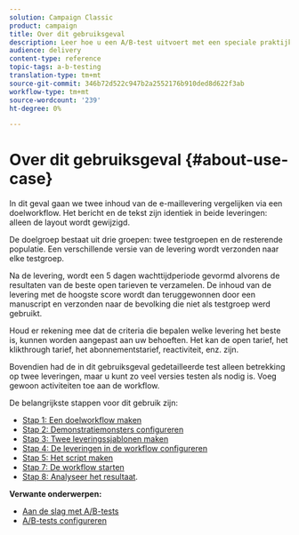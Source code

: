 ```yaml
---
solution: Campaign Classic
product: campaign
title: Over dit gebruiksgeval
description: Leer hoe u een A/B-test uitvoert met een speciale praktijkcase.
audience: delivery
content-type: reference
topic-tags: a-b-testing
translation-type: tm+mt
source-git-commit: 346b72d522c947b2a2552176b910ded8d622f3ab
workflow-type: tm+mt
source-wordcount: '239'
ht-degree: 0%

---
```



# Over dit gebruiksgeval {#about-use-case}

In dit geval gaan we twee inhoud van de e-maillevering vergelijken via een doelworkflow. Het bericht en de tekst zijn identiek in beide leveringen: alleen de layout wordt gewijzigd.

De doelgroep bestaat uit drie groepen: twee testgroepen en de resterende populatie. Een verschillende versie van de levering wordt verzonden naar elke testgroep.

Na de levering, wordt een 5 dagen wachttijdperiode gevormd alvorens de resultaten van de beste open tarieven te verzamelen. De inhoud van de levering met de hoogste score wordt dan teruggewonnen door een manuscript en verzonden naar de bevolking die niet als testgroep werd gebruikt.

Houd er rekening mee dat de criteria die bepalen welke levering het beste is, kunnen worden aangepast aan uw behoeften. Het kan de open tarief, het klikthrough tarief, het abonnementstarief, reactiviteit, enz. zijn.

Bovendien had de in dit gebruiksgeval gedetailleerde test alleen betrekking op twee leveringen, maar u kunt zo veel versies testen als nodig is. Voeg gewoon activiteiten toe aan de workflow.

De belangrijkste stappen voor dit gebruik zijn:

* [Stap 1: Een doelworkflow maken](#step-1--creating-a-targeting-workflow)
* [Stap 2: Demonstratiemonsters configureren](#step-2--configuring-population-samples)
* [Stap 3: Twee leveringssjablonen maken](#step-3--creating-two-delivery-templates)
* [Stap 4: De leveringen in de workflow configureren](#step-4--configuring-the-deliveries-in-the-workflow)
* [Stap 5: Het script maken](#step-5--creating-the-script)
* [Stap 7: De workflow starten](#step-7--starting-the-workflow)
* [Stap 8: Analyseer het resultaat](#step-8--analyzing-the-result).

**Verwante onderwerpen:**

* [Aan de slag met A/B-tests](../../delivery/using/get-started-a-b-testing.md)
* [A/B-tests configureren](../../delivery/using/configuring-a-b-testing.md)
